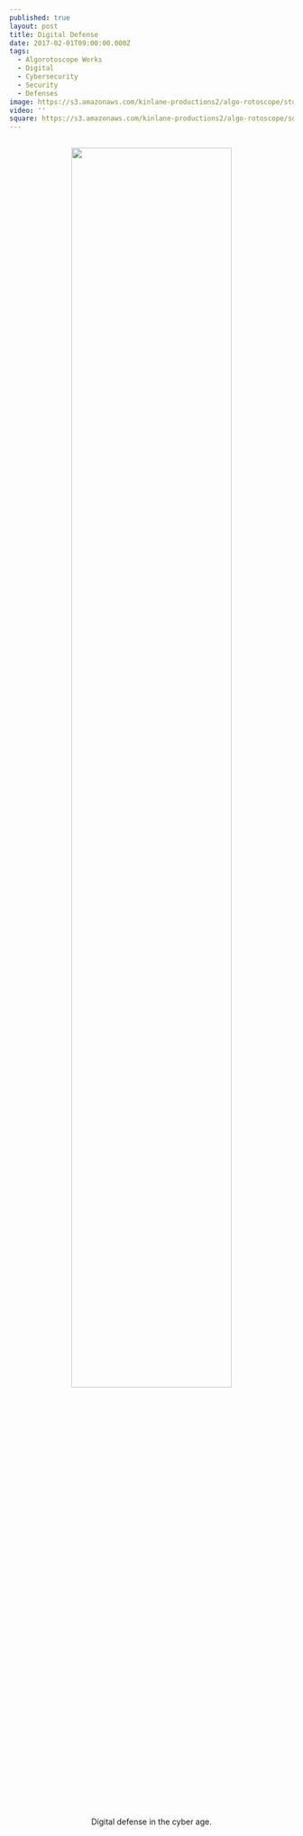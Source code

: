 ```yaml
---
published: true
layout: post
title: Digital Defense
date: 2017-02-01T09:00:00.000Z
tags:
  - Algorotoscope Works
  - Digital
  - Cybersecurity
  - Security
  - Defenses
image: https://s3.amazonaws.com/kinlane-productions2/algo-rotoscope/stories/castle-on-hill-edinburgh_blue_circuit.JPG
video: ''
square: https://s3.amazonaws.com/kinlane-productions2/algo-rotoscope/square/castle-on-hill-edinburgh_blue_circuit_square.jpg
---
```

<p align="center"><img src="{{ page.image }}" width="75%" style="padding: 15px;" /></p>
<center>Digital defense in the cyber age.</center>
